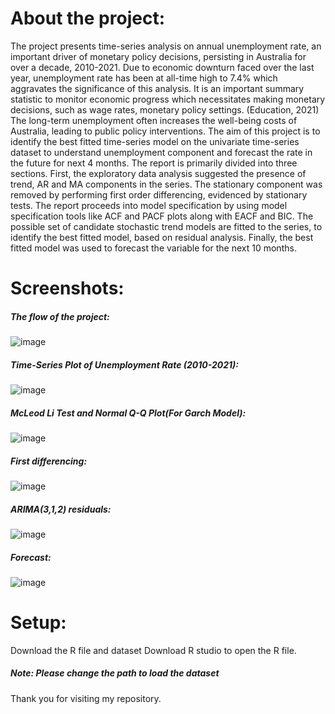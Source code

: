 # About the project:
The project presents time-series analysis on annual unemployment rate, an important driver of monetary policy decisions, persisting in Australia for over a decade, 2010-2021. Due to economic downturn faced over the last year, unemployment rate has been at all-time high to 7.4% which aggravates the significance of this analysis. It is an important summary statistic to monitor economic progress which necessitates making monetary decisions, such as wage rates, monetary policy settings. (Education, 2021) The long-term unemployment often increases the well-being costs of Australia, leading to public policy interventions. The aim of this project is to identify the best fitted time-series model on the univariate time-series dataset to understand unemployment component and forecast the rate in the future for next 4 months. The report is primarily divided into three sections. First, the exploratory data analysis suggested the presence of trend, AR and MA components in the series. The stationary component was removed by performing first order differencing, evidenced by stationary tests. The report proceeds into model specification by using model specification tools like ACF and PACF plots along with EACF and BIC. The possible set of candidate stochastic trend models are fitted to the series, to identify the best fitted model, based on residual analysis. Finally, the best fitted model was used to forecast the variable for the next 10 months.

# Screenshots: 

##### The flow of the project:

![image](https://user-images.githubusercontent.com/86138415/122757750-59ba8980-d2db-11eb-9b8e-6a5e2bec6824.png)

##### Time-Series Plot of Unemployment Rate (2010-2021):

![image](https://user-images.githubusercontent.com/86138415/122758850-a0f54a00-d2dc-11eb-949e-158233908d00.png)
 
##### McLeod Li Test and Normal Q-Q Plot(For Garch Model):

![image](https://user-images.githubusercontent.com/86138415/122758383-157bb900-d2dc-11eb-8958-9cbdfb7cd1c4.png)

##### First differencing:

![image](https://user-images.githubusercontent.com/86138415/122759452-4a3c4000-d2dd-11eb-9fcb-181fd5037c2f.png)


##### ARIMA(3,1,2) residuals: 

![image](https://user-images.githubusercontent.com/86138415/122758501-35ab7800-d2dc-11eb-908c-6e651b5cf3db.png)


##### Forecast: 

![image](https://user-images.githubusercontent.com/86138415/122758797-8f13a700-d2dc-11eb-8ff6-71c467e63953.png)




# Setup:
Download the R file and dataset
Download R studio to open the R file.
##### Note: Please change the path to load the dataset


Thank you for visiting my repository.
